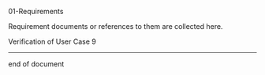 01-Requirements

Requirement documents or references to them are collected here. 

Verification of User Case 9

----
end of document
